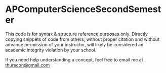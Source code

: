 APComputerScienceSecondSemester
===============================

This code is for syntax & structure reference purposes only. Directly copying snippets of code from others, without proper citation and without advance permission of your instructor, will likely be considered an academic integrity violation by your school.

If you need help understanding a concept, feel free to email me at thurscon@gmail.com
